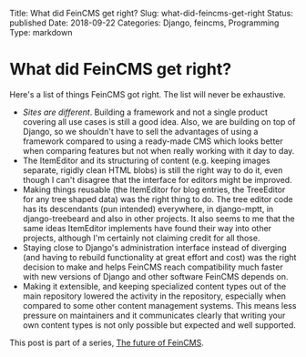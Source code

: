 Title: What did FeinCMS get right?
Slug: what-did-feincms-get-right
Status: published
Date: 2018-09-22
Categories: Django, feincms, Programming
Type: markdown

# What did FeinCMS get right?

Here's a list of things FeinCMS got right. The list will never be exhaustive.

- _Sites are different_. Building a framework and not a single product covering all use cases is still a good idea. Also, we are building on top of Django, so we shouldn't have to sell the advantages of using a framework compared to using a ready-made CMS which looks better when comparing features but not when really working with it day to day.
- The ItemEditor and its structuring of content (e.g. keeping images separate, rigidly clean HTML blobs) is still the right way to do it, even though I can't disagree that the interface for editors might be improved.
- Making things reusable (the ItemEditor for blog entries, the TreeEditor for any tree shaped data) was the right thing to do. The tree editor code has its descendants (pun intended) everywhere, in django-mptt, in django-treebeard and also in other projects. It also seems to me that the same ideas ItemEditor implements have found their way into other projects, although I'm certainly not claiming credit for all those.
- Staying close to Django's administration interface instead of diverging (and having to rebuild functionality at great effort and cost) was the right decision to make and helps FeinCMS reach compatibility much faster with new versions of Django and other software FeinCMS depends on.
- Making it extensible, and keeping specialized content types out of the main repository lowered the activity in the repository, especially when compared to some other content management systems. This means less pressure on maintainers and it communicates clearly that writing your own content types is not only possible but expected and well supported.

This post is part of a series, [The future of FeinCMS](https://406.ch/writing/the-future-of-feincms/).
